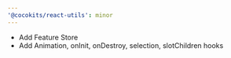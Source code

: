 ```yaml
---
'@cocokits/react-utils': minor
---
```


- Add Feature Store
- Add Animation, onInit, onDestroy, selection, slotChildren hooks
